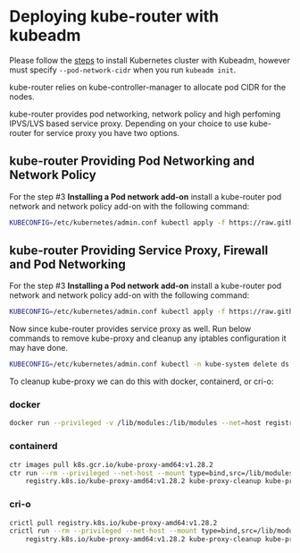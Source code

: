 # Deploying kube-router with kubeadm

Please follow the [steps](https://kubernetes.io/docs/setup/independent/create-cluster-kubeadm/) to install Kubernetes
cluster with Kubeadm, however must specify `--pod-network-cidr` when you run `kubeadm init`.

kube-router relies on kube-controller-manager to allocate pod CIDR for the nodes.

kube-router provides pod networking, network policy and high perfoming IPVS/LVS based service proxy. Depending on your
choice to use kube-router for service proxy you have two options.

## kube-router Providing Pod Networking and Network Policy

For the step #3 **Installing a Pod network add-on** install a kube-router pod network and network policy add-on with the
following command:

```sh
KUBECONFIG=/etc/kubernetes/admin.conf kubectl apply -f https://raw.githubusercontent.com/nholuongut/kube-router/master/daemonset/kubeadm-kuberouter.yaml
```

## kube-router Providing Service Proxy, Firewall and Pod Networking

For the step #3 **Installing a Pod network add-on** install a kube-router pod network and network policy add-on with the
following command:

```sh
KUBECONFIG=/etc/kubernetes/admin.conf kubectl apply -f https://raw.githubusercontent.com/nholuongut/kube-router/master/daemonset/kubeadm-kuberouter-all-features.yaml
```

Now since kube-router provides service proxy as well. Run below commands to remove kube-proxy and cleanup any iptables
configuration it may have done.

```sh
KUBECONFIG=/etc/kubernetes/admin.conf kubectl -n kube-system delete ds kube-proxy
```

To cleanup kube-proxy we can do this with docker, containerd, or cri-o:

### docker

```sh
docker run --privileged -v /lib/modules:/lib/modules --net=host registry.k8s.io/kube-proxy-amd64:v1.28.2 kube-proxy --cleanup
```

### containerd

```sh
ctr images pull k8s.gcr.io/kube-proxy-amd64:v1.28.2
ctr run --rm --privileged --net-host --mount type=bind,src=/lib/modules,dst=/lib/modules,options=rbind:ro \
    registry.k8s.io/kube-proxy-amd64:v1.28.2 kube-proxy-cleanup kube-proxy --cleanup
```

### cri-o

```sh
crictl pull registry.k8s.io/kube-proxy-amd64:v1.28.2
crictl run --rm --privileged --net-host --mount type=bind,src=/lib/modules,dst=/lib/modules,options=rbind:ro
    registry.k8s.io/kube-proxy-amd64:v1.28.2 kube-proxy-cleanup kube-proxy --cleanup
```
